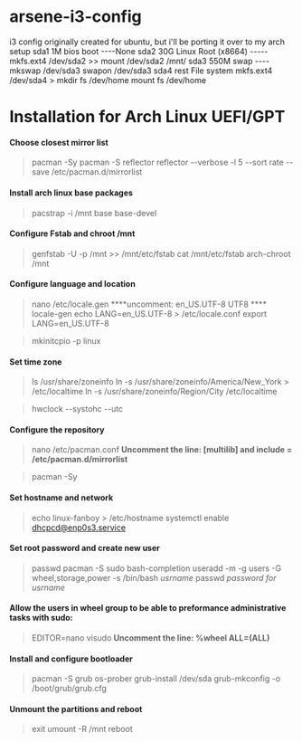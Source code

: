 # arsene-i3-config
i3 config originally created for ubuntu, but i'll be porting it over to my arch setup
sda1  1M bios boot ----None 
sda2 30G Linux Root (x8664) ----- mkfs.ext4 /dev/sda2 >> mount /dev/sda2 /mnt/
sda3 550M swap ---- mkswap /dev/sda3  swapon /dev/sda3
sda4 rest File system mkfs.ext4 /dev/sda4 > mkdir fs /dev/home mount fs /dev/home


# Installation for Arch Linux UEFI/GPT

#### Choose closest mirror list
>pacman -Sy
>pacman -S reflector
>reflector --verbose -l 5 --sort rate --save /etc/pacman.d/mirrorlist

#### Install arch linux base packages

>pacstrap -i /mnt base base-devel

#### Configure Fstab and chroot /mnt

> genfstab -U -p /mnt >> /mnt/etc/fstab
> cat /mnt/etc/fstab
> arch-chroot /mnt

#### Configure language and location

> nano /etc/locale.gen
****uncomment: en_US.UTF-8 UTF8 ****
> locale-gen
> echo LANG=en_US.UTF-8 > /etc/locale.conf
> export LANG=en_US.UTF-8

> mkinitcpio -p linux


#### Set time zone

> ls /usr/share/zoneinfo
> ln -s /usr/share/zoneinfo/America/New_York > /etc/localtime
> ln -s /usr/share/zoneinfo/Region/City /etc/localtime

> hwclock --systohc --utc

#### Configure the repository

> nano /etc/pacman.conf
****Uncomment the line: [multilib] and include = /etc/pacman.d/mirrorlist****

> pacman -Sy

#### Set hostname and network

> echo linux-fanboy > /etc/hostname
> systemctl enable dhcpcd@enp0s3.service

#### Set root password and create new user

> passwd
> pacman -S sudo bash-completion
> useradd -m -g users -G wheel,storage,power -s /bin/bash *usrname*
> passwd *password for usrname*

#### Allow the users in wheel group to be able to preformance administrative tasks with sudo:

> EDITOR=nano visudo
****Uncomment the line: %wheel ALL=(ALL)****

#### Install and configure bootloader


> pacman -S grub os-prober
> grub-install /dev/sda
> grub-mkconfig -o /boot/grub/grub.cfg

#### Unmount the partitions and reboot

> exit
> umount -R /mnt
> reboot

